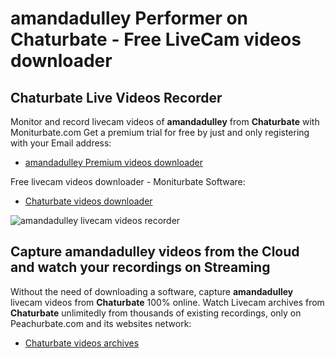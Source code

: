 # amandadulley Performer on Chaturbate - Free LiveCam videos downloader

## Chaturbate Live Videos Recorder

Monitor and record livecam videos of **amandadulley** from **Chaturbate** with Moniturbate.com
Get a premium trial for free by just and only registering with your Email address:
* [amandadulley Premium videos downloader](https://moniturbate.com/request-demo-licence-key.html)

Free livecam videos downloader - Moniturbate Software:
* [Chaturbate videos downloader](https://moniturbate.com/moniturbate-download-software.html)

![amandadulley livecam videos recorder](https://peachurnet.com/templates/moniturbate-software.png)


## Capture amandadulley videos from the Cloud and watch your recordings on Streaming

Without the need of downloading a software, capture **amandadulley** livecam videos from **Chaturbate** 100% online.
Watch Livecam archives from **Chaturbate** unlimitedly from thousands of existing recordings, only on Peachurbate.com and its websites network:
* [Chaturbate videos archives](https://peachurnet.com/)